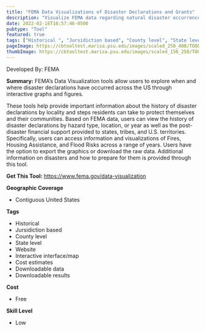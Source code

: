 ```yaml
---
title: "FEMA Data Visualizations of Disaster Declarations and Grants"
description: "Visualize FEMA data regarding natural disaster occurrence, flood frequency, and housing assistance at the national, state, county, and tribal level."
date: 2022-02-16T16:57:46-0500
pubtype: "Tool"
featured: true
tags: ["Historical ", "Jursidiction based", "County level", "State level", "Website", "Interactive interface/map", "Cost estimates", "Downloadable data", "Downloadable results"]
pageImage: https://cbtooltest.marisa.psu.edu/images/scaled_250_400/TOOLID_54.0_ScreenCapture-1.png
thumbImage: https://cbtooltest.marisa.psu.edu/images/scaled_156_250/TOOLID_54.0_ScreenCapture-1.png
---
```

Developed By: FEMA

**Summary:** FEMA’s Data Visualization tools allow users to explore when and where disaster declarations have occurred across the US through interactive graphs and figures. 

These tools help provide important information about the history of disaster declarations by locality and steps residents can take to protect themselves and their communities. Based on FEMA data, users can view the history of disaster declarations by hazard type, location, or year as well as the post-disaster financial support provided to states, tribes, and U.S. territories. Specifically, users can access information and visualizations of Fires, Housing Assistance, and Flood Risks across a range of years. Users have the option to export the graphics or download the raw data. Additional information on disasters and how to prepare for them is provided through this tool. 

__**Get This Tool:**__ https://www.fema.gov/data-visualization

__**Geographic Coverage**__
- Contiguous United States

__**Tags**__
-  Historical 
-  Jursidiction based
-  County level
-  State level
-  Website
-  Interactive interface/map
-  Cost estimates
-  Downloadable data
-  Downloadable results

__**Cost**__
- Free

__**Skill Level**__
- Low

